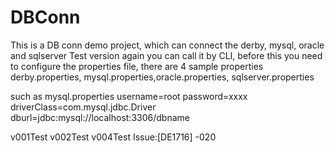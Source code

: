 DBConn
======

This is a DB conn demo project, which can connect the derby, mysql, oracle and sqlserver
Test version again
you can call it by CLI, before this you need to configure the properties file, there are 4 sample properties
derby.properties, mysql.properties,oracle.properties, sqlserver.properties

such as mysql.properties
username=root
password=xxxx
driverClass=com.mysql.jdbc.Driver
dburl=jdbc:mysql://localhost:3306/dbname

v001Test
v002Test
v004Test
Issue:[DE1716] -020


